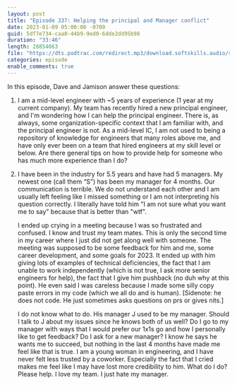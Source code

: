 ```yaml
---
layout: post
title: "Episode 337: Helping the principal and Manager conflict"
date: 2023-01-09 05:00:00 -0700
guid: 5df7e734-caa0-44b9-9ed0-6dde2dd95b98
duration: "33:46"
length: 28854063
file: "https://dts.podtrac.com/redirect.mp3/download.softskills.audio/sse-337.mp3"
categories: episode
enable_comments: true
---
```


In this episode, Dave and Jamison answer these questions:

1. I am a mid-level engineer with ~5 years of experience (1 year at my current company). My team has recently hired a new principal engineer, and I'm wondering how I can help the principal engineer. There is, as always, some organization-specific context that I am familiar with, and the principal engineer is not. As a mid-level IC, I am not used to being a repository of knowledge for engineers that many roles above me, and have only ever been on a team that hired engineers at my skill level or below. Are there general tips on how to provide help for someone who has much more experience than I do?

2. I have been in the industry for 5.5 years and have had 5 managers. My newest one (call them “S”) has been my manager for 4 months. Our communication is terrible. We do not understand each other and I am usually left feeling like I missed something or I am not interpreting his question correctly. I literally have told him "I am not sure what you want me to say" because that is better than "wtf".
   
   I ended up crying in a meeting because I was so frustrated and confused. I know and trust my team mates. This is only the second time in my career where I just did not get along well with someone. The meeting was supposed to be some feedback for him and me, some career development, and some goals for 2023. It ended up with him giving lots of examples of technical deficiencies, the fact that I am unable to work independently (which is not true, I ask more senior engineers for help), the fact that I give him pushback (no duh why at this point). He even said I was careless because I made some silly copy paste errors in my code (which we all do and is human). [Sidenote: he does not code. He just sometimes asks questions on prs or gives nits.]
   
   I do not know what to do. His manager J used to be my manager. Should I talk to J about my issues since he knows both of us well? Do I go to my manager with ways that I would prefer our 1x1s go and how I personally like to get feedback? Do I ask for a new manager? I know he says he wants me to succeed, but nothing in the last 4 months have made me feel like that is true. I am a young woman in engineering, and I have never felt less trusted by a coworker. Especially the fact that I cried makes me feel like I may have lost more credibility to him. What do I do? Please help. I love my team. I just hate my manager.
